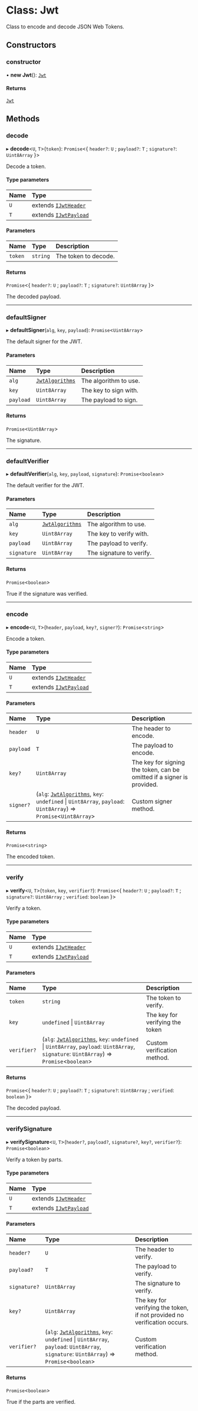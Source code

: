 # Class: Jwt

Class to encode and decode JSON Web Tokens.

## Constructors

### constructor

• **new Jwt**(): [`Jwt`](Jwt.md)

#### Returns

[`Jwt`](Jwt.md)

## Methods

### decode

▸ **decode**\<`U`, `T`\>(`token`): `Promise`\<\{ `header?`: `U` ; `payload?`: `T` ; `signature?`: `Uint8Array`  }\>

Decode a token.

#### Type parameters

| Name | Type |
| :------ | :------ |
| `U` | extends [`IJwtHeader`](../interfaces/IJwtHeader.md) |
| `T` | extends [`IJwtPayload`](../interfaces/IJwtPayload.md) |

#### Parameters

| Name | Type | Description |
| :------ | :------ | :------ |
| `token` | `string` | The token to decode. |

#### Returns

`Promise`\<\{ `header?`: `U` ; `payload?`: `T` ; `signature?`: `Uint8Array`  }\>

The decoded payload.

___

### defaultSigner

▸ **defaultSigner**(`alg`, `key`, `payload`): `Promise`\<`Uint8Array`\>

The default signer for the JWT.

#### Parameters

| Name | Type | Description |
| :------ | :------ | :------ |
| `alg` | [`JwtAlgorithms`](../globals.md#jwtalgorithms) | The algorithm to use. |
| `key` | `Uint8Array` | The key to sign with. |
| `payload` | `Uint8Array` | The payload to sign. |

#### Returns

`Promise`\<`Uint8Array`\>

The signature.

___

### defaultVerifier

▸ **defaultVerifier**(`alg`, `key`, `payload`, `signature`): `Promise`\<`boolean`\>

The default verifier for the JWT.

#### Parameters

| Name | Type | Description |
| :------ | :------ | :------ |
| `alg` | [`JwtAlgorithms`](../globals.md#jwtalgorithms) | The algorithm to use. |
| `key` | `Uint8Array` | The key to verify with. |
| `payload` | `Uint8Array` | The payload to verify. |
| `signature` | `Uint8Array` | The signature to verify. |

#### Returns

`Promise`\<`boolean`\>

True if the signature was verified.

___

### encode

▸ **encode**\<`U`, `T`\>(`header`, `payload`, `key?`, `signer?`): `Promise`\<`string`\>

Encode a token.

#### Type parameters

| Name | Type |
| :------ | :------ |
| `U` | extends [`IJwtHeader`](../interfaces/IJwtHeader.md) |
| `T` | extends [`IJwtPayload`](../interfaces/IJwtPayload.md) |

#### Parameters

| Name | Type | Description |
| :------ | :------ | :------ |
| `header` | `U` | The header to encode. |
| `payload` | `T` | The payload to encode. |
| `key?` | `Uint8Array` | The key for signing the token, can be omitted if a signer is provided. |
| `signer?` | (`alg`: [`JwtAlgorithms`](../globals.md#jwtalgorithms), `key`: `undefined` \| `Uint8Array`, `payload`: `Uint8Array`) => `Promise`\<`Uint8Array`\> | Custom signer method. |

#### Returns

`Promise`\<`string`\>

The encoded token.

___

### verify

▸ **verify**\<`U`, `T`\>(`token`, `key`, `verifier?`): `Promise`\<\{ `header?`: `U` ; `payload?`: `T` ; `signature?`: `Uint8Array` ; `verified`: `boolean`  }\>

Verify a token.

#### Type parameters

| Name | Type |
| :------ | :------ |
| `U` | extends [`IJwtHeader`](../interfaces/IJwtHeader.md) |
| `T` | extends [`IJwtPayload`](../interfaces/IJwtPayload.md) |

#### Parameters

| Name | Type | Description |
| :------ | :------ | :------ |
| `token` | `string` | The token to verify. |
| `key` | `undefined` \| `Uint8Array` | The key for verifying the token |
| `verifier?` | (`alg`: [`JwtAlgorithms`](../globals.md#jwtalgorithms), `key`: `undefined` \| `Uint8Array`, `payload`: `Uint8Array`, `signature`: `Uint8Array`) => `Promise`\<`boolean`\> | Custom verification method. |

#### Returns

`Promise`\<\{ `header?`: `U` ; `payload?`: `T` ; `signature?`: `Uint8Array` ; `verified`: `boolean`  }\>

The decoded payload.

___

### verifySignature

▸ **verifySignature**\<`U`, `T`\>(`header?`, `payload?`, `signature?`, `key?`, `verifier?`): `Promise`\<`boolean`\>

Verify a token by parts.

#### Type parameters

| Name | Type |
| :------ | :------ |
| `U` | extends [`IJwtHeader`](../interfaces/IJwtHeader.md) |
| `T` | extends [`IJwtPayload`](../interfaces/IJwtPayload.md) |

#### Parameters

| Name | Type | Description |
| :------ | :------ | :------ |
| `header?` | `U` | The header to verify. |
| `payload?` | `T` | The payload to verify. |
| `signature?` | `Uint8Array` | The signature to verify. |
| `key?` | `Uint8Array` | The key for verifying the token, if not provided no verification occurs. |
| `verifier?` | (`alg`: [`JwtAlgorithms`](../globals.md#jwtalgorithms), `key`: `undefined` \| `Uint8Array`, `payload`: `Uint8Array`, `signature`: `Uint8Array`) => `Promise`\<`boolean`\> | Custom verification method. |

#### Returns

`Promise`\<`boolean`\>

True if the parts are verified.
